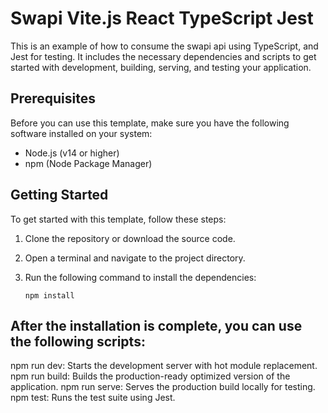 # Swapi Vite.js React TypeScript Jest

This is an example of how to consume the swapi api using TypeScript, and Jest for testing. It includes the necessary dependencies and scripts to get started with development, building, serving, and testing your application.

## Prerequisites

Before you can use this template, make sure you have the following software installed on your system:

- Node.js (v14 or higher)
- npm (Node Package Manager)

## Getting Started

To get started with this template, follow these steps:

1. Clone the repository or download the source code.
2. Open a terminal and navigate to the project directory.
3. Run the following command to install the dependencies:

   ```shell
   npm install

## After the installation is complete, you can use the following scripts:

npm run dev: Starts the development server with hot module replacement.
npm run build: Builds the production-ready optimized version of the application.
npm run serve: Serves the production build locally for testing.
npm test: Runs the test suite using Jest.

